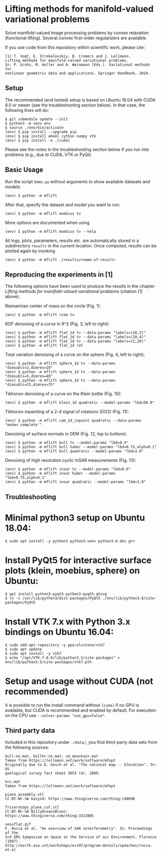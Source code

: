 
Lifting methods for manifold-valued variational problems
========================================================

Solve manifold-valued image processing problems by convex relaxation (functional lifting).
Several convex first-order regularizers are available.

If you use code from this repository within scientific work, please cite:

    [1] T. Vogt, E. Strekalovskiy, D. Cremers and J. Lellmann.
    Lifting methods for manifold-valued variational problems.
    In: P. Grohs, M. Holler and A. Weinmann (Eds.). Variational methods for
    nonlinear geometric data and applications. Springer Handbook, 2019.

Setup
-----

The recommended (and tested) setup is based on Ubuntu 18.04 with CUDA 8.0 or
newer (see the troubleshooting section below).
In that case, the following lines will do:

    $ git submodule update --init
    $ python3 -m venv env
    $ source ./env/bin/activate
    (env) $ pip install --upgrade pip
    (env) $ pip install wheel cython numpy vtk
    (env) $ pip install -e .[cuda]

Please see the notes in the troubleshooting section below if you run into
problems (e.g., due to CUDA, VTK or PyQt).

Basic Usage
-----------

Run the script `demo.py` without arguments to show available datasets and models:

    (env) $ python -m mflift

After that, specify the dataset and model you want to run:

    (env) $ python -m mflift moebius tv

More options are documented when using

    (env) $ python -m mflift moebius tv --help

All logs, plots, parameters, results etc. are automatically stored in a
subdirectory `results` in the current location.
Once computed, results can be plotted again by invoking

    (env) $ python -m mflift ./results/<name-of-result>

Reproducing the experiments in [1]
----------------------------------

The following options have been used to produce the results in the
chapter *Lifting methods for manifold-valued variational problems* (citation [1] above).

Riemannian center of mass on the circle (Fig. 1):

    (env) $ python -m mflift rcom tv

ROF denoising of a curve in R^2 (Fig. 3, left to right):

    (env) $ python -m mflift flat_1d tv --data-params "labels=(10,2)"
    (env) $ python -m mflift flat_1d tv --data-params "labels=(10,4)"
    (env) $ python -m mflift flat_1d tv --data-params "labels=(2,20)"
    (env) $ python -m mflift flat_1d rof

Total variation denoising of a curve on the sphere (Fig. 4, left to right):

    (env) $ python -m mflift sphere_1d tv --data-params "dimsubls=2,dimres=10"
    (env) $ python -m mflift sphere_1d tv --data-params "dimsubls=5,dimres=40"
    (env) $ python -m mflift sphere_1d tv --data-params "dimsubls=25,dimres=75"

Tikhonov denoising of a curve on the Klein bottle (Fig. 10):

    (env) $ python -m mflift klein_1d quadratic --model-params "lbd=50.0"

Tikhonov inpainting of a 2-d signal of rotations SO(3) (Fig. 11):

    (env) $ python -m mflift cam_2d_inpaint quadratic --data-params "mode='complete'"

Denoising of surface normals in DEM (Fig. 12, top to bottom):

    (env) $ python -m mflift bull tv --model-params "lbd=0.4"
    (env) $ python -m mflift bull huber --model-params "lbd=0.75,alph=0.1"
    (env) $ python -m mflift bull quadratic --model-params "lbd=3.0"

Denoising of high resolution cyclic InSAR measurements (Fig. 13):

    (env) $ python -m mflift insar tv --model-params "lbd=0.6"
    (env) $ python -m mflift insar huber --model-params "lbd=0.75,alph=0.1"
    (env) $ python -m mflift insar quadratic --model-params "lbd=1.0"

Troubleshooting
---------------

# Minimal python3 setup on Ubuntu 18.04:

    $ sudo apt install -y python3 python3-venv python3.6-dev g++

# Install PyQt5 for interactive surface plots (klein, moebius, sphere) on Ubuntu:

    $ apt install python3-pyqt5 python3-pyqt5.qtsvg
    $ ln -s /usr/lib/python3/dist-packages/PyQt5 ./env/lib/python3.6/site-packages/PyQt5

# Install VTK 7.x with Python 3.x bindings on Ubuntu 16.04:

    $ sudo add-apt-repository -y ppa:elvstone/vtk7
    $ sudo apt update
    $ sudo apt install -y vtk7
    $ echo "/opt/VTK-7.0.0/lib/python3.5/site-packages" > env/lib/python3.5/site-packages/vtk7.pth

# Setup and usage without CUDA (not recommended)

It is possible to run the install command without `[cuda]` if no GPU is available, but CUDA
is recommended and enabled by default.
For execution on the CPU use `--solver-params "use_gpu=False"`.

Third party data
----------------

Included in this repository under `./data/`, you find third-party data sets
from the following sources:

    bull-nn.mat, bullhr-nn.mat, cm_mountain.mat
    Taken from https://lellmann.net/work/software/mfopt
    Originally due to D. Gesch et al. "The national map -- Elevation". In: US
    geological survey fact sheet 3053 (4). 2009.

    hcc.mat
    Taken from https://lellmann.net/work/software/mfopt

    piano_assembly.stl
    CC-BY-NC-SA kazysd: https://www.thingiverse.com/thing:148696

    Triceratops_plane_cut.stl
    CC-BY-NC-SA BillyOceansBlues: https://www.thingiverse.com/thing:3313805

    vesuflat.gif
    F. Rocca et al. "An overview of SAR interferometry". In: Proceedings of the
    3rd ERS Symposium on Space at the Service of our Environment, Florence (1997).
    http://earth.esa.int/workshops/ers97/program-details/speeches/rocca-et-al
